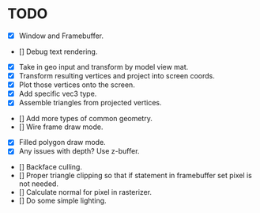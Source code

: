 # TODO

- [x] Window and Framebuffer.
- [] Debug text rendering.
- [x] Take in geo input and transform by model view mat.
- [x] Transform resulting vertices and project into screen coords.
- [x] Plot those vertices onto the screen.
- [x] Add specific vec3 type.
- [x] Assemble triangles from projected vertices.
- [] Add more types of common geometry.
- [] Wire frame draw mode.
- [x] Filled polygon draw mode.
- [x] Any issues with depth? Use z-buffer.
- [] Backface culling.
- [] Proper triangle clipping so that if statement in framebuffer set pixel is not needed.
- [] Calculate normal for pixel in rasterizer.
- [] Do some simple lighting.
